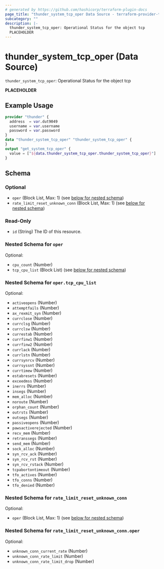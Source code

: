```yaml
---
# generated by https://github.com/hashicorp/terraform-plugin-docs
page_title: "thunder_system_tcp_oper Data Source - terraform-provider-thunder"
subcategory: ""
description: |-
  thunder_system_tcp_oper: Operational Status for the object tcp
  PLACEHOLDER
---
```


# thunder_system_tcp_oper (Data Source)

`thunder_system_tcp_oper`: Operational Status for the object tcp

__PLACEHOLDER__

## Example Usage

```terraform
provider "thunder" {
  address  = var.dut9049
  username = var.username
  password = var.password
}
data "thunder_system_tcp_oper" "thunder_system_tcp_oper" {
}
output "get_system_tcp_oper" {
  value = ["${data.thunder_system_tcp_oper.thunder_system_tcp_oper}"]
}
```

<!-- schema generated by tfplugindocs -->
## Schema

### Optional

- `oper` (Block List, Max: 1) (see [below for nested schema](#nestedblock--oper))
- `rate_limit_reset_unknown_conn` (Block List, Max: 1) (see [below for nested schema](#nestedblock--rate_limit_reset_unknown_conn))

### Read-Only

- `id` (String) The ID of this resource.

<a id="nestedblock--oper"></a>
### Nested Schema for `oper`

Optional:

- `cpu_count` (Number)
- `tcp_cpu_list` (Block List) (see [below for nested schema](#nestedblock--oper--tcp_cpu_list))

<a id="nestedblock--oper--tcp_cpu_list"></a>
### Nested Schema for `oper.tcp_cpu_list`

Optional:

- `activeopens` (Number)
- `attemptfails` (Number)
- `ax_rexmit_syn` (Number)
- `currclose` (Number)
- `currclsg` (Number)
- `currclsw` (Number)
- `currestab` (Number)
- `currfinw1` (Number)
- `currfinw2` (Number)
- `currlack` (Number)
- `currlstn` (Number)
- `currsynrcv` (Number)
- `currsyssnt` (Number)
- `currtimew` (Number)
- `estabresets` (Number)
- `exceedmss` (Number)
- `inerrs` (Number)
- `insegs` (Number)
- `mem_alloc` (Number)
- `noroute` (Number)
- `orphan_count` (Number)
- `outrsts` (Number)
- `outsegs` (Number)
- `passiveopens` (Number)
- `pawsactiverejected` (Number)
- `recv_mem` (Number)
- `retranssegs` (Number)
- `send_mem` (Number)
- `sock_alloc` (Number)
- `syn_rcv_ack` (Number)
- `syn_rcv_rst` (Number)
- `syn_rcv_rstack` (Number)
- `tcpabortontimeout` (Number)
- `tfo_actives` (Number)
- `tfo_conns` (Number)
- `tfo_denied` (Number)



<a id="nestedblock--rate_limit_reset_unknown_conn"></a>
### Nested Schema for `rate_limit_reset_unknown_conn`

Optional:

- `oper` (Block List, Max: 1) (see [below for nested schema](#nestedblock--rate_limit_reset_unknown_conn--oper))

<a id="nestedblock--rate_limit_reset_unknown_conn--oper"></a>
### Nested Schema for `rate_limit_reset_unknown_conn.oper`

Optional:

- `unknown_conn_current_rate` (Number)
- `unknown_conn_rate_limit` (Number)
- `unknown_conn_rate_limit_drop` (Number)



